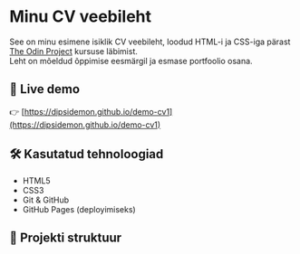 # Minu CV veebileht

See on minu esimene isiklik CV veebileht, loodud HTML-i ja CSS-iga pärast [The Odin Project](https://www.theodinproject.com/) kursuse läbimist.  
Leht on mõeldud õppimise eesmärgil ja esmase portfoolio osana.

## 🔗 Live demo

👉 [https://dipsidemon.github.io/demo-cv1](https://dipsidemon.github.io/demo-cv1)

## 🛠️ Kasutatud tehnoloogiad

- HTML5
- CSS3
- Git & GitHub
- GitHub Pages (deployimiseks)

## 📁 Projekti struktuur

